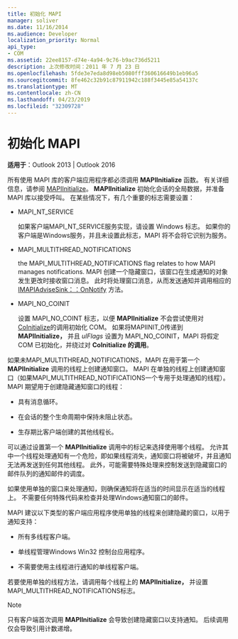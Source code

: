 ```yaml
---
title: 初始化 MAPI
manager: soliver
ms.date: 11/16/2014
ms.audience: Developer
localization_priority: Normal
api_type:
- COM
ms.assetid: 22ee8157-d74e-4a94-9c76-b9ac736d5211
description: 上次修改时间：2011 年 7 月 23 日
ms.openlocfilehash: 5fde3e7eda8d98eb5080fff360616649b1eb96a5
ms.sourcegitcommit: 8fe462c32b91c87911942c188f3445e85a54137c
ms.translationtype: MT
ms.contentlocale: zh-CN
ms.lasthandoff: 04/23/2019
ms.locfileid: "32309728"
---
```

# <a name="initializing-mapi"></a>初始化 MAPI

  
  
**适用于**：Outlook 2013 | Outlook 2016 
  
所有使用 MAPI 库的客户端应用程序都必须调用 **MAPIInitialize** 函数。 有关详细信息，请参阅 [MAPIInitialize](mapiinitialize.md)。 **MAPIInitialize** 初始化会话的全局数据，并准备 MAPI 库以接受呼叫。 在某些情况下，有几个重要的标志需要设置： 
  
- MAPI_NT_SERVICE
    
    如果客户端MAPI_NT_SERVICE服务实现，请设置 Windows 标志。 如果你的客户端是Windows服务，并且未设置此标志，MAPI 将不会将它识别为服务。 
    
- MAPI_MULTITHREAD_NOTIFICATIONS
    
    the MAPI_MULTITHREAD_NOTIFICATIONS flag relates to how MAPI manages notifications. MAPI 创建一个隐藏窗口，该窗口在生成通知的对象发生更改时接收窗口消息。 此时将处理窗口消息，从而发送通知并调用相应的 [IMAPIAdviseSink：：OnNotify](imapiadvisesink-onnotify.md) 方法。 
    
- MAPI_NO_COINIT
    
    设置 MAPI_NO_COINT 标志，以便 **MAPIInitialize** 不会尝试使用对 [CoInitialize](https://msdn.microsoft.com/library/ms886303.aspx)的调用初始化 COM。 如果将MAPIINIT_0传递到 **MAPIInitialize，** 并且 _ulFlags_ 设置为 MAPI_NO_COINIT，MAPI 将假定 COM 已初始化，并绕过对 **CoInitialize 的调用**。
    
如果未MAPI_MULTITHREAD_NOTIFICATIONS，MAPI 在用于第一个 **MAPIInitialize** 调用的线程上创建通知窗口。 MAPI 在单独的线程上创建通知窗口（如果MAPI_MULTITHREAD_NOTIFICATIONS一个专用于处理通知的线程）。 MAPI 期望用于创建隐藏通知窗口的线程： 
  
- 具有消息循环。
    
- 在会话的整个生命周期中保持未阻止状态。
    
- 生存期比客户端创建的其他线程长。 
    
可以通过设置第一个 **MAPIInitialize** 调用中的标记来选择使用哪个线程。 允许其中一个线程处理通知有一个危险，即如果线程消失，通知窗口将被破坏，并且通知无法再发送到任何其他线程。 此外，可能需要特殊处理来控制发送到隐藏窗口的邮件队列的通知邮件的调度。 
  
如果使用单独的窗口来处理通知，则确保通知将在适当的时间显示在适当的线程上。 不需要任何特殊代码来检查并处理Windows通知窗口的邮件。 
  
MAPI 建议以下类型的客户端应用程序使用单独的线程来创建隐藏的窗口，以用于通知支持：
  
- 所有多线程客户端。
    
- 单线程管理Windows Win32 控制台应用程序。
    
- 不需要使用主线程进行通知的单线程客户端。
    
若要使用单独的线程方法，请调用每个线程上的 **MAPIInitialize，** 并设置MAPI_MULTITHREAD_NOTIFICATIONS标志。 
  
> [!NOTE]
> 只有客户端首次调用 **MAPIInitialize** 会导致创建隐藏窗口以支持通知。 后续调用仅会导致引用计数递增。 
  

